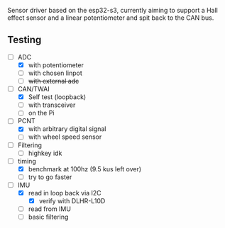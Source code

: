 Sensor driver based on the esp32-s3, currently aiming to support a Hall effect sensor and a linear potentiometer and spit back to the CAN bus.


## Testing
- [ ] ADC 
    - [x] with potentiometer
    - [ ] with chosen linpot
    - [ ] ~~with external adc~~
- [ ] CAN/TWAI
    - [x] Self test (loopback)
    - [ ] with transceiver
    - [ ] on the Pi
- [ ] PCNT
    - [x] with arbitrary digital signal
    - [ ] with wheel speed sensor
- [ ] Filtering
    - [ ] highkey idk
- [ ] timing
    - [x] benchmark at 100hz (9.5 kus left over)
    - [ ] try to go faster
- [ ] IMU
    - [x] read in loop back via I2C
        - [x] verify with DLHR-L10D
    - [ ] read from IMU
    - [ ] basic filtering
